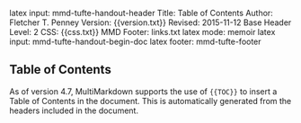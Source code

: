 latex input:	mmd-tufte-handout-header
Title:	Table of Contents
Author:	Fletcher T. Penney
Version:	{{version.txt}}
Revised:	2015-11-12 
Base Header Level:	2
CSS:	{{css.txt}}
MMD Footer:	links.txt
latex mode:	memoir
latex input:	mmd-tufte-handout-begin-doc
latex footer:	mmd-tufte-footer


## Table of Contents ##

As of version 4.7, MultiMarkdown supports the use of `{{TOC}}` to insert a Table of Contents in the document.  This is automatically generated from the headers included in the document.

